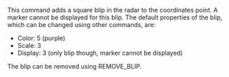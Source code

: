 This command adds a square blip in the radar to the coordinates point. A marker cannot be displayed for this blip. The default properties of the blip, which can be changed using other commands, are:

- Color: 5 (purple)
- Scale: 3
- Display: 3 (only blip though, marker cannot be displayed)

The blip can be removed using REMOVE_BLIP.
